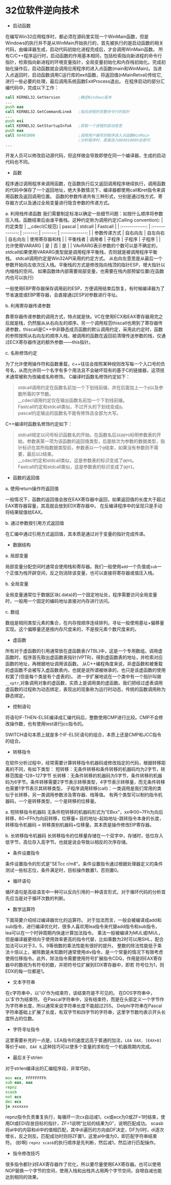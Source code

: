 # 32位软件逆向技术

* 启动函数

在编写Win32应用程序时，都必须在源码里实现一个WinMain函数，但是Windows的执行并不是从WinMain开始执行的，首先被执行的是启动函数的相关代码，由编译器生成，启动代码初始化进程完成后，才会调用WinMain函数。
所有C/C++程序运行时，启动函数的作用基本相同，包括检索指向新进程的命令行指针，检索指向新进程的环境变量指针，全局变量初始化和内存栈初始化。完成初始化操作后，启动函数就会调用应用程序的进入点函数(main和WinMain)。当进入点返回时，启动函数调用C运行库的exit函数，将返回值(nMainRetval)传给它,进行一些必要的处理，最后调用系统函数ExitProcess退出。
在程序启动的部分汇编代码中，完成以下工作：

```asm
call KERNEL32.GetVersion        ;确定Windows版本
...
push eax
call KERNEL32.GetCommandLineA   ;指向进程的完整命令行的指针
...
push esi
call KERNEL32.GetStartupInfoA   ;获取一个进程的启动信息
push eax
call 00401000                   ;调用用户编写的程序进入点函数WinMain
                                ;分析程序时，直接进入00401000h处即可
...
```

开发人员可以修改启动源代码，但这样做会导致即使在同一个编译器，生成的启动代码也不同。

* 函数

程序通过调用程序来调用函数，在函数执行后又返回调用程序继续执行，调用函数的代码中保存了一个返回地址，绝大多数情况下，编译器都使用call和ret指令来调用函数及返回调用位置。
函数的参数传递共有三种形式，分别是通过栈方式、寄存器方式以及通过全局变量进行隐含参数的传递方式。

a. 利用栈传递函数
我们需要制定标准以确定一些细节问题：如按什么顺序将参数压入栈，函数结束后由谁平衡栈。这种约定称为调用约定(Calling convention):
|    约定类型    | __cdecl(C规范) |  pascal  | stdcall  |    Fastcall    |
| :------------: | :------------: | :------: | :------: | :------------: |
|  参数传递方式  |    自右向左    | 自左向右 | 自右向左 | 使用寄存器和栈 |
|    平衡栈者    |     调用者     |  子程序  |  子程序  |     子程序     |
| 允许使用VARARG |       是       |    否    |    是    |                |
VAvRARG表示参数的个数可以是不确定的，stdcall如果使用VARARG类型就是调用程序平衡栈，否则就是被调用程序平衡栈。
stdcall调用约定是Win32API采用的约定方式。
从右向左意思是从最后一个参数开始向左依次压入栈。平衡栈的方式是修改指向栈顶的指针ESP，增大指针以内缩栈的空间。
如果函数体内部需要局部变量，也需要在栈内部预留位置(在函数内也可以执行)

一般使用EBP寄存器保存调用前的ESP，方便调用结束后恢复。有时候编译器为了节省速度或EBP寄存器，会直接通过ESP对参数进行寻址。

b. 利用寄存器传递参数

靠寄存器传递参数的调用方式，特点就是快。VC在使用ECX和EAX寄存器用完之后就是栈，仍然服从从右向左的顺序。另一个调用规范thiscall也用到了寄存器传递参数，thiscall是C++中非静态成员函数的默认调用约定，采用此约定时，函数的参照按照从右向左的顺序入栈，被调用的函数在返回前清理传送参数的栈，仅通过ECX寄存器传送的额外参数——this指针。

c. 名称修饰约定

为了允许使用操作符和函数重载，c++往往会按照某种规则改写每一个入口号的负号名，从而允许同一个名字有多个用法且不会破坏现有的基于C的链接器，这项技术通常被称为改编或名称修饰。
C编译时函数名修饰约定如下：
> stdcall调用约定在函数名前加一个下划线前缀，并在后面加上一个`@`以及参数所需的字节数。  
> __cdecl调用约定仅在输出函数名前加一个下划线前缀。  
> Fastcall约定和stdcall类似，不过开头的下划线变成`@`。  
> pascal约定输出的函数名不能有修饰且全部为大写。  

C++编译时函数名修饰约定如下：
> stdcall规定以问号标识函数名的开始，在函数名后以`@@YG`标明参数表的开始，参数表第一项为该函数的返回值类型，后面依次为参数的数据类型，指针标识在其所指数据类型前，参数表以一个`@`结束，如果没有参数则不需要，最后以`Z`结束。  
> __cdecl约定和stdcall类似，这是参数表的标识变成了`@@YG`。  
> Fastcall约定和stdcall类似，这是参数表的标识变成了`@@YI`。  

* 函数的返回值

a. 使用return操作符返回值

一般情况下，函数的返回值会放在EAX寄存器中返回，如果返回值的长度大于超过EAX寄存器容量，其高就会放到EDX寄存器中。
在反编译程序中的呈现只是手动将结果赋值给EAX。

b. 通过参数按引用方式返回值

在汇编中通过引用方式返回值，其本质是通过对于变量的指针完成传递。

* 数据结构

a. 局部变量

局部变量分配空间时通常会使用栈和寄存器。我们一般使用`add`一个负值或`sub`一个正值为栈开辟空间，反之则消除该变量，也可以直接将寄存器或值压入栈。

b. 全局变量

全局变量通常位于数据区块(.data)的一个固定地址处，程序需要访问全局变量时，一般用一个固定的编码地址直接对内存进行访问。

c. 数组

数组是相同类型元素的集合，在内存按顺序连续排列。寻址一般使用基址+偏移量实现。这个偏移量还是按内存尺度来的，不是按元素个数尺度来的。

* 虚函数

所有对于虚函数的引用通常放在虚函数表(VTBL)中，这是一个专用数组。调用虚函数时，程序首先取出虚函数表指针(VPTR)，得到虚函数表的地址，并检索对应函数的地址，再根据地址调用该函数。
从C++编程角度来说，非虚函数和被重载的虚函数不会被写入虚函数表内，也就是说所谓被继承的，也只是该虚函数的使用权罢了(但是每个类是有个虚表的)。
进一步扩展地说在一个类中有一个指针叫做`__vptr`,对象调用对象的虚函数，实质上是调用类的虚函数。我们把经过虚表调用虚函数的过程称为动态绑定，表现出的现象称为运行时动态，传统的函数调用称为静态绑定。

* 控制语句

将语句IF-THEN-ELSE编译成汇编代码后，整数使用CMP进行比较。CMP不会修改操作数，也有使用test进行jcc指令的。

SWITCH语句本质上就是多个IF-ELSE语句的组合，本质上还是CMP和JCC指令的组合。

* 转移指令

在软件分析过程中，经常需要计算转移指令机器码或修改指定的代码，根据转移距离的不同，有如下类型：
短转移：无条件转移和条件转移的机器码均为2字节，转移范围是-128~127字节
长转移：无条件转移的机器码为5字节，条件转移的机器码为6字节。条件转移需要2字节表示转移类型，4字节表示转移量，而无条件转移也需要1字节表示其转移类型。
子程序调用转移(call)：一类调用是我们常用的类似于长转移，另一类调用参数涉及寄存器、栈等值。
有两个类型可以制约指令机器码，一个是转移类型，一个是转移的位移量。

a. 短转移指令机器码
无条件短转移的机器码形式为"EBxx"，xx中00~7Fh为向后转移，80~FFh为向前转移，位移量= 目的地址-起始地址-跳转指令本身的长度，转移指令机器码 = 转移类别机器码+位移量。其本质是操作修改EIP寄存器。

b. 长转移指令机器码
长转移指令的位移量存储在一个双字中，存储时，低位存入低字节，高位存入高字节。也就是说会导致以相反的次序存储。

* 条件设置指令

条件设置指令的形式是"SETcc r/m8"。条件设置指令通过根据处理器定义的条件测试一些标志位，条件满足时，目标操作数置1，否则置0。

* 循环语句

循环语句是高级语言中一种可以反向引用的一种语言形式，对于循环代码的分析首先应当是对于循环次数的判断。

* 数学运算符

下面简要介绍经过编译器优化的运算符。
对于加法而言，一般会被编译成add和sub指令，进行编译优化时，很多人喜欢用lea指令来代替add指令和sub指令，lea可以在一个时钟周期内快速计算加法指令。
乘法一般被编译为MUL或IMUL，但是编译器更倾向于使用效率更高的指令代替，比如乘数为2时可以用SHL，配合加法可以对于3，5，9等倍数的乘法性能有很好的提升。
整数的除法性能低于乘法十倍以上，被除数是未知数时通常使用div指令，是一个常量的情况下有限考虑使用位移指令。此外，除法指令需要使用符号扩展指令CDQ，作用是将EAX寄存器中的数视为有符号的数，并把符号位扩展到EDX寄存器中，即若 符号位为1，则EDX的每一位都是1。

* 文本字符串

在c字符串中，以'\0'作为结束符，该结束符是不可见的。
在DOS字符串中，以'$'作为结束符。
在Pascal字符串中，没有结束符，而是在头部定义一个字节作为字符串长度，所以通常来说字符串长度不能超过255。
Delphi字符串在Pascal字符串基础上扩展了长度，有双字节和四字节的字符串，这里字节数均表示开头长度所占的位数。

* 字符寻址指令

这里需要补充的一点是，LEA指令的速度远高于普通的加法，`LEA EAX, [EAX+8]`等价于`ADD, EAX 8`,这种技巧可以使多个变量的求和在一个机器周期内完成。

* 最后关于strlen

对于strlen编译出的汇编程序段，非常巧妙。

```asm
mov ecx, FFFFFFFFh
sub eax, eax
repnz
scasb
not ecx
dec ecx
je xxxxxxx
```

repnz指令负责重复执行，每循环一次cx自动减1，cx或ecx为0或ZF=1时结束，使用DI或EDI存放目标的指针，ZF=1说明“比较的结果为0”，说明匹配成功。
scasb将al中的内容和di中的值相匹配，其中di遍历的方向由DF决定，DF为0时，di逐次增长，反之则反。匹配成功时则将ZF置1，这里al中值为0，即匹配字符串结束符。
(妙啊)
`repnz scasb`的执行顺序是先判断，然后减1，然后进行匹配操作。

* 指令修改技巧

很多指令都针对EAX寄存器作了优化，所以要尽量使用EAX寄存器。也可以使用NOP替换一个字节的空间，使用入栈和出栈共占用两个字节空间，自增自减也能达到相同的效果。
